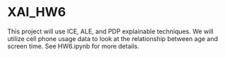 # XAI_HW6

This project will use ICE, ALE, and PDP explainable techniques. We will utilize cell phone usage data to look at the relationship between age and screen time. See HW6.ipynb for more details.